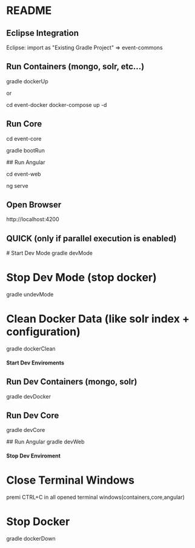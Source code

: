 

# README

## Eclipse Integration

Eclipse: import as "Existing Gradle Project" => event-commons

## Run Containers (mongo, solr, etc...)
gradle dockerUp

or

cd event-docker
docker-compose up -d

## Run Core

cd event-core

gradle bootRun

## Run Angular

cd event-web

ng serve

## Open Browser
http://localhost:4200

## QUICK (only if parallel execution is enabled)
# Start Dev Mode
gradle devMode

# Stop Dev Mode (stop docker)
gradle undevMode

# Clean Docker Data (like solr index + configuration)
gradle dockerClean





####   Start Dev Enviroments 

## Run Dev Containers (mongo, solr)
gradle devDocker

## Run Dev Core
gradle devCore

## Run Angular
gradle devWeb


####    Stop Dev Enviroment

# Close Terminal Windows
premi CTRL+C in all opened terminal windows(containers,core,angular)

# Stop Docker 
gradle dockerDown




